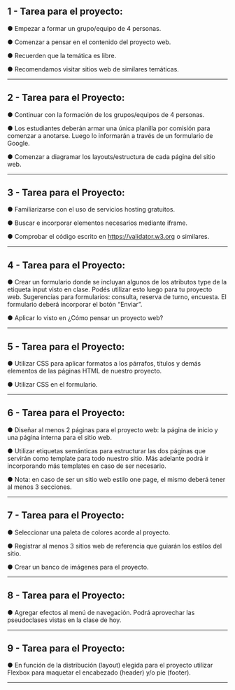 ## 1 - Tarea para el proyecto:

● Empezar a formar un grupo/equipo de 4 personas.

● Comenzar a pensar en el contenido del proyecto web.

● Recuerden que la temática es libre.

● Recomendamos visitar sitios web de similares temáticas.

---

## 2 - Tarea para el Proyecto:

● Continuar con la formación de los grupos/equipos de 4 personas.

● Los estudiantes deberán armar una única planilla por comisión para comenzar a anotarse. Luego lo informarán a través de un formulario de Google.

● Comenzar a diagramar los layouts/estructura de cada página del sitio web.

---

## 3 - Tarea para el Proyecto:

● Familiarizarse con el uso de servicios hosting gratuitos.

● Buscar e incorporar elementos necesarios mediante iframe.

● Comprobar el código escrito en https://validator.w3.org o similares.

---

## 4 - Tarea para el Proyecto:

● Crear un formulario donde se incluyan algunos de los atributos type de la etiqueta input visto en clase. Podés utilizar esto luego para tu proyecto web. Sugerencias para formularios: consulta, reserva de turno, encuesta. El formulario deberá incorporar el botón “Enviar”.

● Aplicar lo visto en ¿Cómo pensar un proyecto web?

---

## 5 - Tarea para el Proyecto:

● Utilizar CSS para aplicar formatos a los párrafos, títulos y demás elementos de las páginas HTML de nuestro proyecto.

● Utilizar CSS en el formulario.

---

## 6 - Tarea para el Proyecto:

● Diseñar al menos 2 páginas para el proyecto web: la página de inicio y una página interna para el sitio web.

● Utilizar etiquetas semánticas para estructurar las dos páginas que servirán como template para todo nuestro sitio. Más adelante podrá ir incorporando más templates en caso de ser necesario.

● Nota: en caso de ser un sitio web estilo one page, el mismo deberá tener al menos 3 secciones.

---

## 7 - Tarea para el Proyecto:

● Seleccionar una paleta de colores acorde al proyecto.

● Registrar al menos 3 sitios web de referencia que guiarán los estilos del sitio.

● Crear un banco de imágenes para el proyecto.

---

## 8 - Tarea para el Proyecto:

● Agregar efectos al menú de navegación. Podrá aprovechar las pseudoclases vistas en la clase de hoy.

---

## 9 - Tarea para el Proyecto:

● En función de la distribución (layout) elegida para el proyecto utilizar Flexbox para maquetar el encabezado (header) y/o pie (footer).

---
